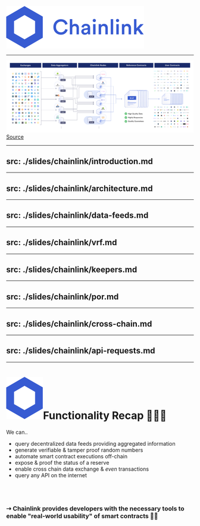 <div class="container mx-auto h-100 flex justify-center">
    <img src="/chainlink-logo-blue.svg" alt="Chainlink Logo">
</div>

---

<div class="container mx-auto flex flex-column justify-center">
    <div class="mb-4">
        <img src="/chainlink-overview.png" class="pt-14 h-auto w-400 rounded object-center"/>
        <a href="https://chain.link/data-feeds" class="italic text-xs">Source</a>
    </div>
</div>

<!-- 
Beispiel der Asset Preise

- Daten werden von qualitativ hochwertigen Providern aggregiert
- unabhaengige nodes fetchen die Daten der Aggregatoren und kombinieren sie in einen einzelnen Wert
- mehrere Nodes aggregieren ihre results und erstellen eien tamper-resistant oracle report
- dieser kann dann von smart contracts genutzt werden

**tamper-resistant:** so weit es geht gegen Manipulation gesichert
-->

---
src: ./slides/chainlink/introduction.md
---

---
src: ./slides/chainlink/architecture.md
---

---
src: ./slides/chainlink/data-feeds.md
---

---
src: ./slides/chainlink/vrf.md
---

---
src: ./slides/chainlink/keepers.md
---

---
src: ./slides/chainlink/por.md
---

---
src: ./slides/chainlink/cross-chain.md
---

---
src: ./slides/chainlink/api-requests.md
---

---

# <span class="flex"> <img src="/chainlink-symbol-blue.svg" class="w-8 mr-4" />Functionality Recap 👨🏻‍🏫</span>

We can..

<v-click>

- query decentralized data feeds providing aggregated information
- generate verifiable & tamper proof random numbers
- automate smart contract executions off-chain
- expose & proof the status of a reserve
- enable cross chain data exchange & *even* transactions
- query any API on the internet

</v-click>

<v-click>

<br />
<br />

### ⇢ Chainlink provides developers with the necessary tools to enable "real-world usability" of smart contracts 💪🏻

</v-click>